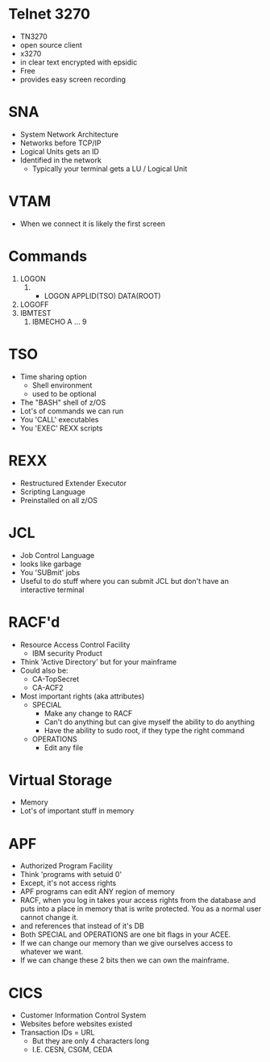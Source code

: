 # Telnet 3270
- TN3270 
- open source client
- x3270
- in clear text encrypted with epsidic
- Free
- provides easy screen recording
# SNA
- System Network Architecture
- Networks before TCP/IP
- Logical Units gets an ID
- Identified in the network 
	- Typically your terminal gets a LU / Logical Unit
# VTAM
- When we connect it is likely the first screen

# Commands
1. LOGON
	1. - LOGON APPLID(TSO) DATA(ROOT)
2. LOGOFF
3. IBMTEST
	1. IBMECHO A ... 9

# TSO 
- Time sharing option
	- Shell environment
	- used to be optional
- The "BASH" shell of  z/OS
- Lot's of commands we can run
- You 'CALL' executables
- You 'EXEC' REXX scripts

# REXX
- Restructured Extender Executor
- Scripting Language
- Preinstalled on all z/OS

# JCL
- Job Control Language
- looks like garbage
- You 'SUBmit' jobs
- Useful to do stuff where you can submit JCL but don't have an interactive terminal

# RACF'd
- Resource Access Control Facility
	- IBM security Product
- Think 'Active Directory' but for your mainframe
- Could also be:
	- CA-TopSecret
	- CA-ACF2
- Most important rights (aka attributes)
	- SPECIAL
		- Make any change to RACF
		- Can't do anything but can give myself the ability to do anything
		- Have the ability to sudo root, if they type the right command
	- OPERATIONS
		- Edit any file

# Virtual Storage
- Memory
- Lot's of important stuff in memory

# APF
- Authorized Program Facility
- Think 'programs with setuid 0'
- Except, it's not access rights
- APF programs can edit ANY region of memory
- RACF, when you log in takes your access rights from the database and puts into a place in memory that is write protected. You as a normal user cannot change it.
- and references that instead of it's DB
- Both SPECIAL and OPERATIONS are one bit flags in your ACEE.
- If we can change our memory than we give ourselves access to whatever we want.
- If we can change these 2 bits then we can own the mainframe.

# CICS
- Customer Information Control System
- Websites before websites existed
- Transaction IDs = URL
	- But they are only 4 characters long
	- I.E. CESN, CSGM, CEDA

#

